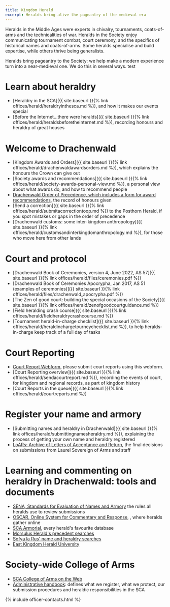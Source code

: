 ```yaml
---
title: Kingdom Herald
excerpt: Heralds bring alive the pageantry of the medieval era
---
```


Heralds in the Middle Ages were experts in chivalry, tournaments, coats-of-arms and the technicalities of war. Heralds in the Society enjoy communicating tournament combat, court ceremony, and the specifics of historical names and coats-of-arms. Some heralds specialise and build expertise, while others thrive being generalists.

Heralds bring pageantry to the Society: we help make a modern experience turn into a near-medieval one. We do this in several ways.
test



# Learn about heraldry

* [Heraldry in the SCA]({{ site.baseurl }}{% link offices/herald/heraldryinthesca.md %}), and how it makes our events special
* [Before the Internet...there were heralds]({{ site.baseurl }}{% link offices/herald/heraldsbeforetheinternet.md %}), recording honours and heraldry of great houses

# Welcome to Drachenwald
* [Kingdom Awards and Orders]({{ site.baseurl }}{% link offices/herald/drachenwaldawardsorders.md %}), which explains the honours the Crown can give out
* [Society awards and recommendations]({{ site.baseurl }}{% link offices/herald/society-awards-personal-view.md %}), a personal view about what awards do, and how to recommend people
* [Drachenwald Order of Precedence, which includes a form for award recommendations](http://op.drachenwald.sca.org/op), the record of honours given
* [Send a correction]({{ site.baseurl }}{% link offices/herald/submitacorrectiontoop.md %}) to the Posthorn Herald, if you spot mistakes or gaps in the order of precedence
* [Drachenwald customs: some inter-kingdom anthropology]({{ site.baseurl }}{% link offices/herald/customsandinterkingdomanthropology.md %}), for those who move here from other lands

# Court and protocol
* [Drachenwald Book of Ceremonies, version 4, June 2022, AS 57]({{ site.baseurl }}{% link offices/herald/files/ceremonies.pdf %})
* [Drachenwald Book of Ceremonies Apocrypha, Jan 2017, AS 51 (examples of ceremonies)]({{ site.baseurl }}{% link offices/herald/files/drachenwald_apocrypha.pdf %})
* [The Zen of good court: building the special occasions of the Society]({{ site.baseurl }}{% link offices/herald/zenofgoodcourtguidance.md %})
* [Field heralding crash course]({{ site.baseurl }}{% link offices/herald/fieldheraldrycrashcourse.md %})
* [Tournament herald-in-charge checklist]({{ site.baseurl }}{% link offices/herald/heraldinchargetourneychecklist.md %}), to help heralds-in-charge keep track of a full day of tasks 

# Court Reporting
* [Court Report Webform](https://forms.gle/eJ4upNNxXNfZNWVj6), please submit court reports using this webform.
* [Court Reporting overview]({{ site.baseurl }}{% link offices/herald/sendacourtreport.md %}), recording the events of court, for kingdom and regional records, as part of kingdom history
* [Court Reports in the queue]({{ site.baseurl }}{% link offices/herald/courtreports.md %})
# Register your name and armory
* [Submitting names and heraldry in Drachenwald]({{ site.baseurl }}{% link offices/herald/submittingnamesheraldry.md %}), explaining the process of getting your own name and heraldry registered
* [LoARs: Archive of Letters of Acceptance and Return](http://heraldry.sca.org/loar/), the final decisions on submissions from Laurel Sovereign of Arms and staff

# Learning and commenting on heraldry in Drachenwald: tools and documents 

* [SENA, Standards for Evaluation of Names and Armory](http://heraldry.sca.org/sena.html) the rules all heralds use to review submissions
* [OSCAR, Online System for Commentary and Response](https://oscar.sca.org/index.php?action=181), , where heralds gather online
* [SCA Armorial](http://oanda.sca.org/), every herald's favourite database
* [Morsulus Herald's precedent searches](http://www.morsulus.org/)
* [Sofya la Rus' name and heraldry searches](http://sofyalarus.info/searches.html)
* [East Kingdom Herald University](https://elmet.eastkingdom.org/ekhu/)

# Society-wide College of Arms

* [SCA College of Arms on the Web](http://heraldry.sca.org/welcome.html)
* [Administrative handbook](http://heraldry.sca.org/admin.html): defines what we register, what we protect, our submission procedures and heraldic responsibilities in the SCA

{% include officer-contacts.html %}

